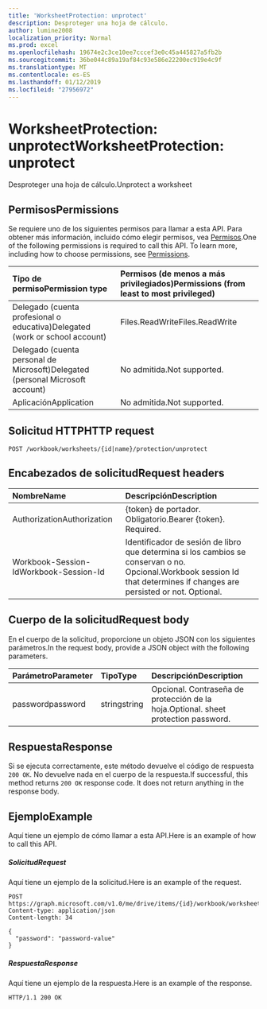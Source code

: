 ```yaml
---
title: 'WorksheetProtection: unprotect'
description: Desproteger una hoja de cálculo.
author: lumine2008
localization_priority: Normal
ms.prod: excel
ms.openlocfilehash: 19674e2c3ce10ee7cccef3e0c45a445827a5fb2b
ms.sourcegitcommit: 36be044c89a19af84c93e586e22200ec919e4c9f
ms.translationtype: MT
ms.contentlocale: es-ES
ms.lasthandoff: 01/12/2019
ms.locfileid: "27956972"
---
```

# <a name="worksheetprotection-unprotect"></a><span data-ttu-id="f8859-103">WorksheetProtection: unprotect</span><span class="sxs-lookup"><span data-stu-id="f8859-103">WorksheetProtection: unprotect</span></span>

<span data-ttu-id="f8859-104">Desproteger una hoja de cálculo.</span><span class="sxs-lookup"><span data-stu-id="f8859-104">Unprotect a worksheet</span></span>
## <a name="permissions"></a><span data-ttu-id="f8859-105">Permisos</span><span class="sxs-lookup"><span data-stu-id="f8859-105">Permissions</span></span>
<span data-ttu-id="f8859-p101">Se requiere uno de los siguientes permisos para llamar a esta API. Para obtener más información, incluido cómo elegir permisos, vea [Permisos](/graph/permissions-reference).</span><span class="sxs-lookup"><span data-stu-id="f8859-p101">One of the following permissions is required to call this API. To learn more, including how to choose permissions, see [Permissions](/graph/permissions-reference).</span></span>

|<span data-ttu-id="f8859-108">Tipo de permiso</span><span class="sxs-lookup"><span data-stu-id="f8859-108">Permission type</span></span>      | <span data-ttu-id="f8859-109">Permisos (de menos a más privilegiados)</span><span class="sxs-lookup"><span data-stu-id="f8859-109">Permissions (from least to most privileged)</span></span>              |
|:--------------------|:---------------------------------------------------------|
|<span data-ttu-id="f8859-110">Delegado (cuenta profesional o educativa)</span><span class="sxs-lookup"><span data-stu-id="f8859-110">Delegated (work or school account)</span></span> | <span data-ttu-id="f8859-111">Files.ReadWrite</span><span class="sxs-lookup"><span data-stu-id="f8859-111">Files.ReadWrite</span></span>    |
|<span data-ttu-id="f8859-112">Delegado (cuenta personal de Microsoft)</span><span class="sxs-lookup"><span data-stu-id="f8859-112">Delegated (personal Microsoft account)</span></span> | <span data-ttu-id="f8859-113">No admitida.</span><span class="sxs-lookup"><span data-stu-id="f8859-113">Not supported.</span></span>    |
|<span data-ttu-id="f8859-114">Aplicación</span><span class="sxs-lookup"><span data-stu-id="f8859-114">Application</span></span> | <span data-ttu-id="f8859-115">No admitida.</span><span class="sxs-lookup"><span data-stu-id="f8859-115">Not supported.</span></span> |

## <a name="http-request"></a><span data-ttu-id="f8859-116">Solicitud HTTP</span><span class="sxs-lookup"><span data-stu-id="f8859-116">HTTP request</span></span>
<!-- { "blockType": "ignored" } -->
```http
POST /workbook/worksheets/{id|name}/protection/unprotect

```
## <a name="request-headers"></a><span data-ttu-id="f8859-117">Encabezados de solicitud</span><span class="sxs-lookup"><span data-stu-id="f8859-117">Request headers</span></span>
| <span data-ttu-id="f8859-118">Nombre</span><span class="sxs-lookup"><span data-stu-id="f8859-118">Name</span></span>       | <span data-ttu-id="f8859-119">Descripción</span><span class="sxs-lookup"><span data-stu-id="f8859-119">Description</span></span>|
|:---------------|:----------|
| <span data-ttu-id="f8859-120">Authorization</span><span class="sxs-lookup"><span data-stu-id="f8859-120">Authorization</span></span>  | <span data-ttu-id="f8859-p102">{token} de portador. Obligatorio.</span><span class="sxs-lookup"><span data-stu-id="f8859-p102">Bearer {token}. Required.</span></span> |
| <span data-ttu-id="f8859-123">Workbook-Session-Id</span><span class="sxs-lookup"><span data-stu-id="f8859-123">Workbook-Session-Id</span></span>  | <span data-ttu-id="f8859-p103">Identificador de sesión de libro que determina si los cambios se conservan o no. Opcional.</span><span class="sxs-lookup"><span data-stu-id="f8859-p103">Workbook session Id that determines if changes are persisted or not. Optional.</span></span>|

## <a name="request-body"></a><span data-ttu-id="f8859-126">Cuerpo de la solicitud</span><span class="sxs-lookup"><span data-stu-id="f8859-126">Request body</span></span>
<span data-ttu-id="f8859-127">En el cuerpo de la solicitud, proporcione un objeto JSON con los siguientes parámetros.</span><span class="sxs-lookup"><span data-stu-id="f8859-127">In the request body, provide a JSON object with the following parameters.</span></span>

| <span data-ttu-id="f8859-128">Parámetro</span><span class="sxs-lookup"><span data-stu-id="f8859-128">Parameter</span></span>    | <span data-ttu-id="f8859-129">Tipo</span><span class="sxs-lookup"><span data-stu-id="f8859-129">Type</span></span>   |<span data-ttu-id="f8859-130">Descripción</span><span class="sxs-lookup"><span data-stu-id="f8859-130">Description</span></span>|
|:---------------|:--------|:----------|
|<span data-ttu-id="f8859-131">password</span><span class="sxs-lookup"><span data-stu-id="f8859-131">password</span></span>|<span data-ttu-id="f8859-132">string</span><span class="sxs-lookup"><span data-stu-id="f8859-132">string</span></span>|<span data-ttu-id="f8859-p104">Opcional. Contraseña de protección de la hoja.</span><span class="sxs-lookup"><span data-stu-id="f8859-p104">Optional. sheet protection password.</span></span>|

## <a name="response"></a><span data-ttu-id="f8859-135">Respuesta</span><span class="sxs-lookup"><span data-stu-id="f8859-135">Response</span></span>

<span data-ttu-id="f8859-p105">Si se ejecuta correctamente, este método devuelve el código de respuesta `200 OK`. No devuelve nada en el cuerpo de la respuesta.</span><span class="sxs-lookup"><span data-stu-id="f8859-p105">If successful, this method returns `200 OK` response code. It does not return anything in the response body.</span></span>

## <a name="example"></a><span data-ttu-id="f8859-138">Ejemplo</span><span class="sxs-lookup"><span data-stu-id="f8859-138">Example</span></span>
<span data-ttu-id="f8859-139">Aquí tiene un ejemplo de cómo llamar a esta API.</span><span class="sxs-lookup"><span data-stu-id="f8859-139">Here is an example of how to call this API.</span></span>
##### <a name="request"></a><span data-ttu-id="f8859-140">Solicitud</span><span class="sxs-lookup"><span data-stu-id="f8859-140">Request</span></span>
<span data-ttu-id="f8859-141">Aquí tiene un ejemplo de la solicitud.</span><span class="sxs-lookup"><span data-stu-id="f8859-141">Here is an example of the request.</span></span>
<!-- {
  "blockType": "request",
  "name": "worksheetprotection_unprotect"
}-->
```http
POST https://graph.microsoft.com/v1.0/me/drive/items/{id}/workbook/worksheets/{id|name}/protection/unprotect
Content-type: application/json
Content-length: 34

{
  "password": "password-value"
}
```

##### <a name="response"></a><span data-ttu-id="f8859-142">Respuesta</span><span class="sxs-lookup"><span data-stu-id="f8859-142">Response</span></span>
<span data-ttu-id="f8859-143">Aquí tiene un ejemplo de la respuesta.</span><span class="sxs-lookup"><span data-stu-id="f8859-143">Here is an example of the response.</span></span> 
<!-- {
  "blockType": "response",
  "truncated": true
} -->
```http
HTTP/1.1 200 OK
```

<!-- uuid: 8fcb5dbc-d5aa-4681-8e31-b001d5168d79
2015-10-25 14:57:30 UTC -->
<!-- {
  "type": "#page.annotation",
  "description": "WorksheetProtection: unprotect",
  "keywords": "",
  "section": "documentation",
  "tocPath": ""
}-->
